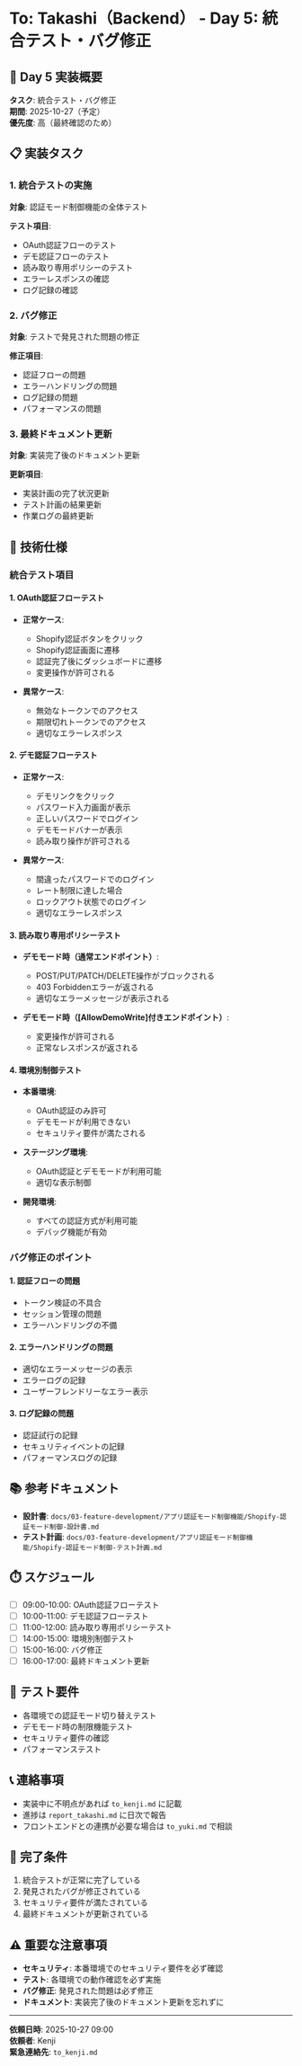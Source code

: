# To: Takashi（Backend） - Day 5: 統合テスト・バグ修正

## 🎯 Day 5 実装概要
**タスク**: 統合テスト・バグ修正  
**期間**: 2025-10-27（予定）  
**優先度**: 高（最終確認のため）

## 📋 実装タスク

### 1. 統合テストの実施
**対象**: 認証モード制御機能の全体テスト

**テスト項目**:
- OAuth認証フローのテスト
- デモ認証フローのテスト
- 読み取り専用ポリシーのテスト
- エラーレスポンスの確認
- ログ記録の確認

### 2. バグ修正
**対象**: テストで発見された問題の修正

**修正項目**:
- 認証フローの問題
- エラーハンドリングの問題
- ログ記録の問題
- パフォーマンスの問題

### 3. 最終ドキュメント更新
**対象**: 実装完了後のドキュメント更新

**更新項目**:
- 実装計画の完了状況更新
- テスト計画の結果更新
- 作業ログの最終更新

## 🔧 技術仕様

### 統合テスト項目

#### 1. OAuth認証フローテスト
- **正常ケース**:
  - Shopify認証ボタンをクリック
  - Shopify認証画面に遷移
  - 認証完了後にダッシュボードに遷移
  - 変更操作が許可される

- **異常ケース**:
  - 無効なトークンでのアクセス
  - 期限切れトークンでのアクセス
  - 適切なエラーレスポンス

#### 2. デモ認証フローテスト
- **正常ケース**:
  - デモリンクをクリック
  - パスワード入力画面が表示
  - 正しいパスワードでログイン
  - デモモードバナーが表示
  - 読み取り操作が許可される

- **異常ケース**:
  - 間違ったパスワードでのログイン
  - レート制限に達した場合
  - ロックアウト状態でのログイン
  - 適切なエラーレスポンス

#### 3. 読み取り専用ポリシーテスト
- **デモモード時（通常エンドポイント）**:
  - POST/PUT/PATCH/DELETE操作がブロックされる
  - 403 Forbiddenエラーが返される
  - 適切なエラーメッセージが表示される

- **デモモード時（[AllowDemoWrite]付きエンドポイント）**:
  - 変更操作が許可される
  - 正常なレスポンスが返される

#### 4. 環境別制御テスト
- **本番環境**:
  - OAuth認証のみ許可
  - デモモードが利用できない
  - セキュリティ要件が満たされる

- **ステージング環境**:
  - OAuth認証とデモモードが利用可能
  - 適切な表示制御

- **開発環境**:
  - すべての認証方式が利用可能
  - デバッグ機能が有効

### バグ修正のポイント

#### 1. 認証フローの問題
- トークン検証の不具合
- セッション管理の問題
- エラーハンドリングの不備

#### 2. エラーハンドリングの問題
- 適切なエラーメッセージの表示
- エラーログの記録
- ユーザーフレンドリーなエラー表示

#### 3. ログ記録の問題
- 認証試行の記録
- セキュリティイベントの記録
- パフォーマンスログの記録

## 📚 参考ドキュメント
- **設計書**: `docs/03-feature-development/アプリ認証モード制御機能/Shopify-認証モード制御-設計書.md`
- **テスト計画**: `docs/03-feature-development/アプリ認証モード制御機能/Shopify-認証モード制御-テスト計画.md`

## ⏱️ スケジュール
- [ ] 09:00-10:00: OAuth認証フローテスト
- [ ] 10:00-11:00: デモ認証フローテスト
- [ ] 11:00-12:00: 読み取り専用ポリシーテスト
- [ ] 14:00-15:00: 環境別制御テスト
- [ ] 15:00-16:00: バグ修正
- [ ] 16:00-17:00: 最終ドキュメント更新

## 🧪 テスト要件
- 各環境での認証モード切り替えテスト
- デモモード時の制限機能テスト
- セキュリティ要件の確認
- パフォーマンステスト

## 📞 連絡事項
- 実装中に不明点があれば `to_kenji.md` に記載
- 進捗は `report_takashi.md` に日次で報告
- フロントエンドとの連携が必要な場合は `to_yuki.md` で相談

## 🎯 完了条件
1. 統合テストが正常に完了している
2. 発見されたバグが修正されている
3. セキュリティ要件が満たされている
4. 最終ドキュメントが更新されている

## ⚠️ 重要な注意事項
- **セキュリティ**: 本番環境でのセキュリティ要件を必ず確認
- **テスト**: 各環境での動作確認を必ず実施
- **バグ修正**: 発見された問題は必ず修正
- **ドキュメント**: 実装完了後のドキュメント更新を忘れずに

---

**依頼日時**: 2025-10-27 09:00  
**依頼者**: Kenji  
**緊急連絡先**: `to_kenji.md`